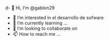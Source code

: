 d- 👋 Hi, I’m @gablon29
- 👀 I’m interested in  el desarrollo de sofware 
- 🌱 I’m currently learning ...
- 💞️ I’m looking to collaborate on 
- 📫 How to reach me ...

<!---
gablon29/gablon29 is a ✨ special ✨ repository because its `README.md` (this file) appears on your GitHub profile.
You can click the Preview link to take a look at your changes.
--->
